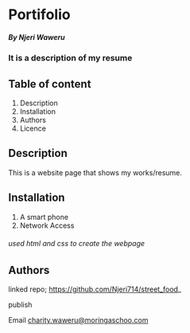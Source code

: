 # Portifolio
##### By Njeri Waweru
### It is a description of my resume

## Table of content
1. Description
2. Installation 
3. Authors
4. Licence

## Description
This is a website page that shows my works/resume.

## Installation 
 1. A smart phone
 2. Network Access

###### used html and css to create the webpage

## Authors
linked
repo; https://github.com/Njeri714/street_food_

publish


Email charity.waweru@moringaschoo.com